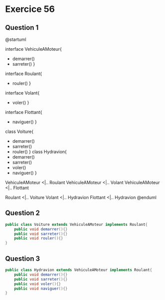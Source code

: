# Exercice 56

## Question 1

@startuml

interface VehiculeAMoteur{
+ demarrer()
+ sarreter()
}

interface Roulant{
+ rouler()
}

interface Volant{
+ voler()
}

interface Flottant{
+ naviguer()
}

class Voiture{
+ demarrer()
+ sarreter()
+ rouler()
}
class Hydravion{
+ demarrer()
+ sarreter()
+ voler()
+ naviguer()
}

VehiculeAMoteur <|.. Roulant
VehiculeAMoteur <|.. Volant
VehiculeAMoteur <|.. Flottant

Roulant <|.. Voiture
Volant <|.. Hydravion
Flottant <|.. Hydravion
@enduml

## Question 2

```java
public class Voiture extends VehiculeAMoteur implements Roulant{
    public void demarrer(){}
    public void sarreter(){}
    public void rouler(){}
}
```

## Question 3
```java
public class Hydravion extends VehiculeAMoteur implements Roulant{
    public void demarrer(){}
    public void sarreter(){}
    public void voler(){}
    public void naviguer(){}
}
```
